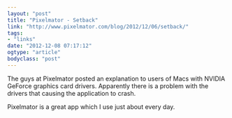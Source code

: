 ```yaml
---
layout: "post"
title: "Pixelmator - Setback"
link: "http://www.pixelmator.com/blog/2012/12/06/setback/"
tags: 
- "links"
date: "2012-12-08 07:17:12"
ogtype: "article"
bodyclass: "post"
---
```


The guys at Pixelmator posted an explanation to users of Macs with NVIDIA GeForce graphics card drivers. Apparently there is a problem with the drivers that causing the application to crash.

Pixelmator is a great app which I use just about every day.